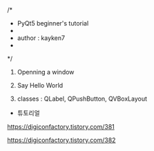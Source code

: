 /*
 * PyQt5 beginner's tutorial
 *
 * author : kayken7
 *
 */
 
 
 1. Openning a window
 
 2. Say Hello World
 
 3. classes : QLabel, QPushButton, QVBoxLayout



* 튜토리얼

https://digiconfactory.tistory.com/381

https://digiconfactory.tistory.com/382
